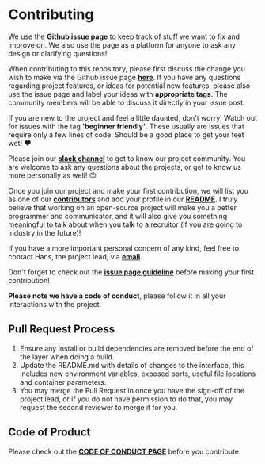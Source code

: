 # Contributing

We use the [**Github issue page**](https://github.com/hanszhang00/Seattle-Produce-Delivery-in-Pandemic/issues) to keep track of stuff we want to fix and improve on. We also use the page as a platform for anyone to ask any design or clarifying questions!

When contributing to this repository, please first discuss the change you wish to make via the
Github issue page [**here**](https://github.com/hanszhang00/Seattle-Produce-Delivery-in-Pandemic/issues). If you have any questions regarding project features, or ideas for potential new features, please also use the issue page and label your ideas with **appropriate tags**. The community members will be able to discuss it directly in your issue post.

If you are new to the project and feel a little daunted, don't worry! Watch out for issues with the tag **'beginner friendly'**. These usually are issues that require only a few lines of code. Should be a good place to get your feet wet! ♥️

Please join our [**slack channel**](#) to get to know our project community. You are
welcome to ask any questions about the projects, or get to know us more personally as well! 😊

Once you join our project and make your first contribution, we will list you as one of our [**contributors**](https://github.com/hanszhang00/Seattle-Produce-Delivery-in-Pandemic/graphs/contributors) and add your profile in our [**README**](/README.md). I truly believe that working on an open-source project will make you a better programmer and communicator, and it will also give you something meaningful to talk about when you talk to a recruitor (if you are going to industry in the future)!

If you have a more important personal concern of any kind, feel free to contact Hans, the project lead, via [**email**](mailto:hanszhang2000@gmail.com).

Don't forget to check out the [**issue page guideline**](https://github.com/hanszhang00/Seattle-Produce-Delivery-in-Pandemic/issues/35) before making your first contribution!

**Please note we have a code of conduct**, please follow it in all your interactions with the project.

## Pull Request Process

1. Ensure any install or build dependencies are removed before the end of the layer when doing a
   build.
2. Update the README.md with details of changes to the interface, this includes new environment
   variables, exposed ports, useful file locations and container parameters.
3. You may merge the Pull Request in once you have the sign-off of the project lead, or if you
   do not have permission to do that, you may request the second reviewer to merge it for you.

## Code of Product

Please check out the [**CODE OF CONDUCT PAGE**](/CODE_OF_CONDUCT.md) before you contribute.
